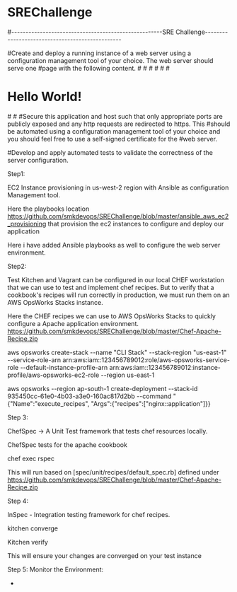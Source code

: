 # SREChallenge

#-----------------------------------------------------SRE Challenge------------------------------------------------

#Create and deploy a running instance of a web server using a configuration management tool of your choice. The web server should serve one #page with the following content.
#<html>
#<head>
#<title>Hello World</title>
#</head>
#<body>
#<h1>Hello World!</h1>
#</body>
#</html>
#Secure this application and host such that only appropriate ports are publicly exposed and any http requests are redirected to https. This #should be automated using a configuration management tool of your choice and you should feel free to use a self-signed certificate for the #web server.

#Develop and apply automated tests to validate the correctness of the server configuration.

Step1: 

EC2 Instance provisioning in us-west-2 region with Ansible as configuration Management tool. 

Here the playbooks location https://github.com/smkdevops/SREChallenge/blob/master/ansible_aws_ec2_provisioning that provision the ec2 instances to configure and deploy our application

Here i have added Ansible playbooks as well to configure the web server environment. 

Step2: 

Test Kitchen and Vagrant can be configured in our local CHEF workstation that we can use to test and implement chef recipes. But to verify that a cookbook's recipes will run correctly in production, we must run them on an AWS OpsWorks Stacks instance.

Here the CHEF recipes we can use to AWS OpsWorks Stacks to quickly configure a Apache application environment. https://github.com/smkdevops/SREChallenge/blob/master/Chef-Apache-Recipe.zip

aws opsworks create-stack --name "CLI Stack" --stack-region "us-east-1" --service-role-arn arn:aws:iam::123456789012:role/aws-opsworks-service-role --default-instance-profile-arn arn:aws:iam::123456789012:instance-profile/aws-opsworks-ec2-role --region us-east-1

aws opsworks --region ap-south-1 create-deployment --stack-id 935450cc-61e0-4b03-a3e0-160ac817d2bb --command "{\"Name\":\"execute_recipes\", \"Args\":{\"recipes\":[\"nginx::application\"]}}

Step 3:

ChefSpec -> A Unit Test framework that tests chef resources locally. 

ChefSpec tests for the apache cookbook 

chef exec rspec 

This will run based on [spec/unit/recipes/default_spec.rb] defined under https://github.com/smkdevops/SREChallenge/blob/master/Chef-Apache-Recipe.zip

Step 4: 

InSpec - Integration testing framework for chef recipes. 

kitchen converge

Kitchen verify 

This will ensure your changes are converged on your test instance

Step 5: Monitor the Environment: 









-
  
